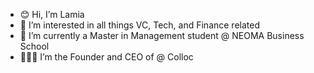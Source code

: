 - 😊 Hi, I’m Lamia
- 🧠 I’m interested in all things VC, Tech, and Finance related
- 📖 I’m currently a Master in Management student @ NEOMA Business School
- 👩🏽‍💼 I’m the Founder and CEO of @ Colloc

<!---
mylifeaslamia/mylifeaslamia is a ✨ special ✨ repository because its `README.md` (this file) appears on your GitHub profile.
--->
